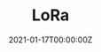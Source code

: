 ---
title: LoRa
summary: 111
tags:
- Wireless Communication
date: "2021-01-17T00:00:00Z"

# Optional external URL for project (replaces project detail page).
external_link: https://github.com/wong-hao/Brief-introduction-of-LoRa-Technology/wiki/LoRa

image:
  caption: 111
  focal_point: Smart

#links:
#- icon: twitter
#  icon_pack: fab
#  name: Follow
#  url: https://twitter.com/georgecushen
url_code: ""
url_pdf: ""
url_slides: ""
url_video: ""

# Slides (optional).
#   Associate this project with Markdown slides.
#   Simply enter your slide deck's filename without extension.
#   E.g. `slides = "example-slides"` references `content/slides/example-slides.md`.
#   Otherwise, set `slides = ""`.
#slides: example
---